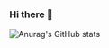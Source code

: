 ### Hi there 👋
![Anurag's GitHub stats](https://github-readme-stats.vercel.app/api?username=davyggabriel&show_icons=true&theme=tokyonight)

